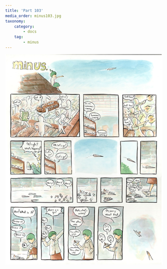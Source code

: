 ```yaml
---
title: 'Part 103'
media_order: minus103.jpg
taxonomy:
    category:
        - docs
    tag:
        - minus
---
```


![](minus103.jpg)